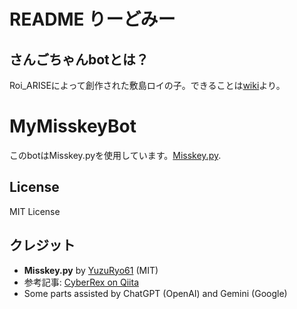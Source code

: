 # README りーどみー
## さんごちゃんbotとは？
Roi_ARISEによって創作された敷島ロイの子。できることは[wiki](https://github.com/RoiARISE/sango_chan/wiki)より。

# MyMisskeyBot

このbotはMisskey.pyを使用しています。[Misskey.py](https://github.com/YuzuRyo61/Misskey.py).

## License
MIT License

## クレジット
- **Misskey.py** by [YuzuRyo61](https://github.com/YuzuRyo61/Misskey.py) (MIT)
- 参考記事: [CyberRex on Qiita](https://qiita.com/CyberRex/items/e49828dba8e5867d8b26)
- Some parts assisted by ChatGPT (OpenAI) and Gemini (Google)
